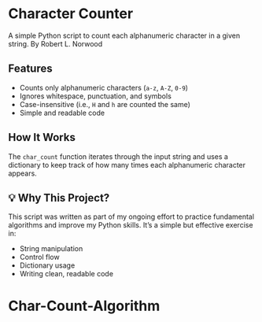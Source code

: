 # Character Counter

A simple Python script to count each alphanumeric character in a given string. By Robert L. Norwood

## Features

- Counts only alphanumeric characters (`a-z`, `A-Z`, `0-9`)
- Ignores whitespace, punctuation, and symbols
- Case-insensitive (i.e., `H` and `h` are counted the same)
- Simple and readable code

## How It Works

The `char_count` function iterates through the input string and uses a dictionary to keep track of how many times each alphanumeric character appears.

## 💡 Why This Project?

This script was written as part of my ongoing effort to practice fundamental algorithms and improve my Python skills. It’s a simple but effective exercise in:

- String manipulation
- Control flow
- Dictionary usage
- Writing clean, readable code

# Char-Count-Algorithm
